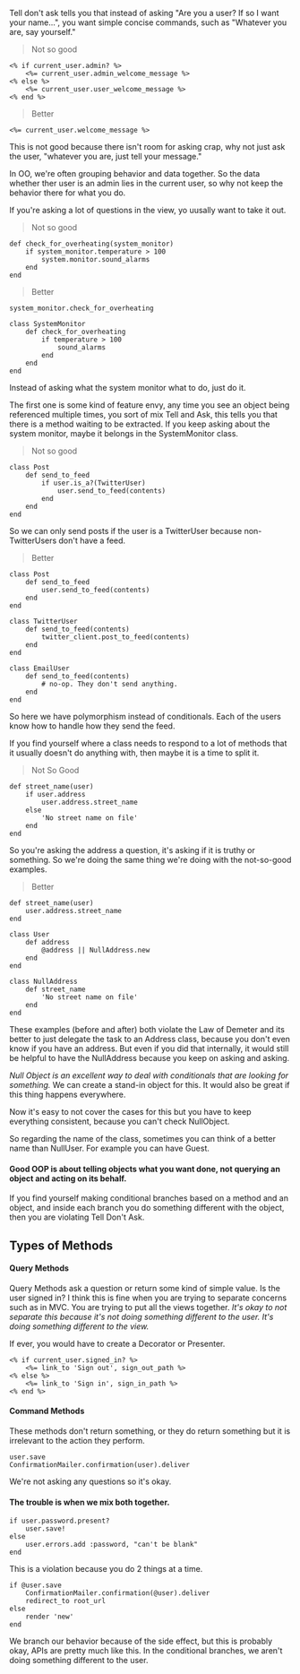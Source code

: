 Tell don't ask tells you that instead of asking "Are you a user? If so I want your name...", you want simple concise commands, such as "Whatever you are, say yourself."

> Not so good

    <% if current_user.admin? %>
        <%= current_user.admin_welcome_message %>
    <% else %>
        <%= current_user.user_welcome_message %>
    <% end %>

> Better
    
    <%= current_user.welcome_message %>

This is not good because there isn't room for asking crap, why not just ask the user, "whatever you are, just tell your message."

In OO, we're often grouping behavior and data together. So the data whether ther user is an admin lies in the current user, so why not keep the behavior there for what you do.

If you're asking a lot of questions in the view, yo uusally want to take it out.

> Not so good

    def check_for_overheating(system_monitor)
        if system_monitor.temperature > 100
            system.monitor.sound_alarms
        end
    end

> Better
    
    system_monitor.check_for_overheating

    class SystemMonitor
        def check_for_overheating
            if temperature > 100
                sound_alarms
            end
        end
    end

Instead of asking what the system monitor what to do, just do it.

The first one is some kind of feature envy, any time you see an object being referenced multiple times, you sort of mix Tell and Ask, this tells you that there is a method waiting to be extracted. If you keep asking about the system monitor, maybe it belongs in the SystemMonitor class.

> Not so good

    class Post
        def send_to_feed
            if user.is_a?(TwitterUser)
                user.send_to_feed(contents)
            end
        end
    end

So we can only send posts if the user is a TwitterUser because non-TwitterUsers don't have a feed.

> Better

    class Post
        def send_to_feed
            user.send_to_feed(contents)
        end
    end

    class TwitterUser
        def send_to_feed(contents)
            twitter_client.post_to_feed(contents)
        end
    end

    class EmailUser
        def send_to_feed(contents)
            # no-op. They don't send anything.
        end
    end

So here we have polymorphism instead of conditionals. Each of the users know how to handle how they send the feed.

If you find yourself where a class needs to respond to a lot of methods that it usually doesn't do anything with, then maybe it is a time to split it.

> Not So Good

    def street_name(user)
        if user.address
            user.address.street_name
        else
            'No street name on file'
        end
    end

So you're asking the address a question, it's asking if it is truthy or something. So we're doing the same thing we're doing with the not-so-good examples.

> Better

    def street_name(user)
        user.address.street_name
    end

    class User
        def address
            @address || NullAddress.new
        end
    end

    class NullAddress
        def street_name
            'No street name on file'
        end
    end

These examples (before and after) both violate the Law of Demeter and its better to just delegate the task to an Address class, because you don't even know if you have an address. But even if you did that internally, it would still be helpful to have the NullAddress because you keep on asking and asking.

*Null Object is an excellent way to deal with conditionals that are looking for something.* We can create a stand-in object for this. It would also be great if this thing happens everywhere.

Now it's easy to not cover the cases for this but you have to keep everything consistent, because you can't check NullObject.

So regarding the name of the class, sometimes you can think of a better name than NullUser. For example you can have Guest.

#### Good OOP is about telling objects what you want done, not querying an object and acting on its behalf.

If you find yourself making conditional branches based on a method and an object, and inside each branch you do something different with the object, then you are violating Tell Don't Ask.

## Types of Methods

#### Query Methods

Query Methods ask a question or return some kind of simple value. Is the user signed in? I think this is fine when you are trying to separate concerns such as in MVC. You are trying to put all the views together. *It's okay to not separate this because it's not doing something different to the user. It's doing something different to the view.*

If ever, you would have to create a Decorator or Presenter.

    <% if current_user.signed_in? %>
        <%= link_to 'Sign out', sign_out_path %>
    <% else %>
        <%= link_to 'Sign in', sign_in_path %>
    <% end %>

#### Command Methods

These methods don't return something, or they do return something but it is irrelevant to the action they perform.

    user.save
    ConfirmationMailer.confirmation(user).deliver

We're not asking any questions so it's okay.

#### The trouble is when we mix both together.

    if user.password.present?
        user.save!
    else
        user.errors.add :password, "can't be blank"
    end

This is a violation because you do 2 things at a time.

    if @user.save
        ConfirmationMailer.confirmation(@user).deliver
        redirect_to root_url
    else
        render 'new'
    end

We branch our behavior because of the side effect, but this is probably okay, APIs are pretty much like this. In the conditional branches, we aren't doing something different to the user.

